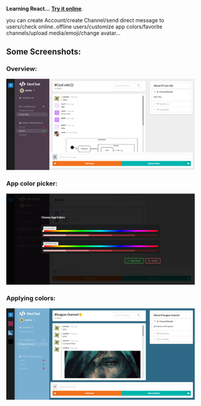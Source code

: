 <strong>Learning React...</strong> <strong>[Try it online](https://slack-clone-react-js.web.app/)</strong>.

you can create Account/create Channel/send direct message to users/check online..offline users/customize app colors/favorite channels/upload media/emoji/change avatar...
## Some Screenshots:

### Overview: 
<img src="https://github.com/ELATTARIYassine/react-firebase-slack-clone/blob/master/images/overview.PNG">

### App color picker: 
<img src="https://github.com/ELATTARIYassine/react-firebase-slack-clone/blob/master/images/app-color.PNG">

### Applying colors: 
<img src="https://github.com/ELATTARIYassine/react-firebase-slack-clone/blob/master/images/changeColor.PNG">
